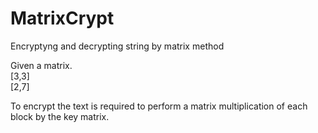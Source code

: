 # MatrixCrypt
Encryptyng and decrypting string by matrix method

Given a matrix.  
[3,3]  
[2,7]  

To encrypt the text  is required to perform a matrix multiplication of each block by the key matrix.
